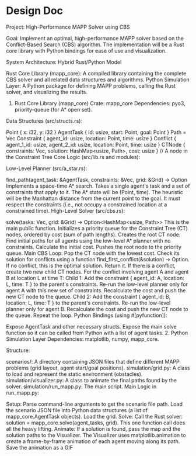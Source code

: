 # Design Doc
Project: High-Performance MAPP Solver using CBS

Goal: Implement an optimal, high-performance MAPP solver based on the Conflict-Based Search (CBS) algorithm. The implementation will be a Rust core library with Python bindings for ease of use and visualization.

System Architecture: Hybrid Rust/Python Model

Rust Core Library (mapp_core): A compiled library containing the complete CBS solver and all related data structures and algorithms.
Python Simulation Layer: A Python package for defining MAPP problems, calling the Rust solver, and visualizing the results.
1. Rust Core Library (mapp_core)
Crate: mapp_core
Dependencies: pyo3, priority-queue (for A* open set).

Data Structures (src/structs.rs):

Point { x: i32, y: i32 }
AgentTask { id: usize, start: Point, goal: Point }
Path = Vec<Point>
Constraint { agent_id: usize, location: Point, time: usize }
Conflict { agent_1_id: usize, agent_2_id: usize, location: Point, time: usize }
CTNode { constraints: Vec<Constraint>, solution: HashMap<usize, Path>, cost: usize } // A node in the Constraint Tree
Core Logic (src/lib.rs and modules):

Low-Level Planner (src/a_star.rs):

find_path(agent_task: &AgentTask, constraints: &Vec<Constraint>, grid: &Grid) -> Option<Path>
Implements a space-time A* search.
Takes a single agent's task and a set of constraints that apply to it.
The A* state will be (Point, time).
The heuristic will be the Manhattan distance from the current point to the goal.
It must respect the constraints (i.e., not occupy a constrained location at a constrained time).
High-Level Solver (src/cbs.rs):

solve(tasks: Vec<AgentTask>, grid: &Grid) -> Option<HashMap<usize, Path>>
This is the main public function.
Initializes a priority queue for the Constraint Tree (CT) nodes, ordered by cost (sum of path lengths).
Creates the root CT node:
Find initial paths for all agents using the low-level A* planner with no constraints.
Calculate the initial cost.
Pushes the root node to the priority queue.
Main CBS Loop:
Pop the CT node with the lowest cost.
Check its solution for conflicts using a function find_first_conflict(&solution) -> Option<Conflict>.
If no conflict, this is the optimal solution. Return it.
If there is a conflict, create two new child CT nodes. For the conflict involving agent A and agent B at location L at time T:
Child 1: Add the constraint { agent_id: A, location: L, time: T } to the parent's constraints. Re-run the low-level planner only for agent A with this new set of constraints. Recalculate the cost and push the new CT node to the queue.
Child 2: Add the constraint { agent_id: B, location: L, time: T } to the parent's constraints. Re-run the low-level planner only for agent B. Recalculate the cost and push the new CT node to the queue.
Repeat the loop.
Python Bindings (using #[pyfunction]):

Expose AgentTask and other necessary structs.
Expose the main solve function so it can be called from Python with a list of agent tasks.
2. Python Simulation Layer
Dependencies: matplotlib, numpy, mapp_core.

Structure:

scenarios/: A directory containing JSON files that define different MAPP problems (grid layout, agent start/goal positions).
simulation/grid.py: A class to load and represent the static environment (obstacles).
simulation/visualizer.py: A class to animate the final paths found by the solver.
simulation/run_mapp.py: The main script.
Main Logic in run_mapp.py:

Setup:
Parse command-line arguments to get the scenario file path.
Load the scenario JSON file into Python data structures (a list of mapp_core.AgentTask objects).
Load the grid.
Solve:
Call the Rust solver: solution = mapp_core.solve(agent_tasks, grid).
This one function call does all the heavy lifting.
Animate:
If a solution is found, pass the map and the solution paths to the Visualizer.
The Visualizer uses matplotlib.animation to create a frame-by-frame animation of each agent moving along its path.
Save the animation as a GIF
